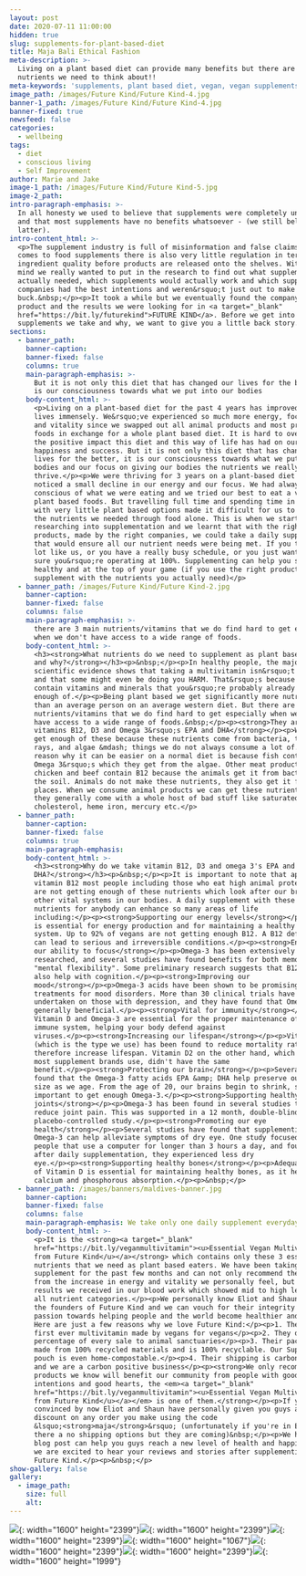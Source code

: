 ```yaml
---
layout: post
date: 2020-07-11 11:00:00
hidden: true
slug: supplements-for-plant-based-diet
title: Maja Bali Ethical Fashion
meta-description: >-
  Living on a plant based diet can provide many benefits but there are a few key
  nutrients we need to think about!!
meta-keywords: 'supplements, plant based diet, vegan, vegan supplements'
image_path: /images/Future Kind/Future Kind-4.jpg
banner-1_path: /images/Future Kind/Future Kind-4.jpg
banner-fixed: true
newsfeed: false
categories:
  - wellbeing
tags:
  - diet
  - conscious living
  - Self Improvement
author: Marie and Jake
image-1_path: /images/Future Kind/Future Kind-5.jpg
image-2_path:
intro-paragraph-emphasis: >-
  In all honesty we used to believe that supplements were completely unnecessary
  and that most supplements have no benefits whatsoever - (we still believe the
  latter).
intro-content_html: >-
  <p>The supplement industry is full of misinformation and false claims. When it
  comes to food supplements there is also very little regulation in terms of
  ingredient quality before products are released onto the shelves. With this in
  mind we really wanted to put in the research to find out what supplements we
  actually needed, which supplements would actually work and which supplement
  companies had the best intentions and weren&rsquo;t just out to make a quick
  buck.&nbsp;</p><p>It took a while but we eventually found the company, the
  product and the results we were looking for in <a target="_blank"
  href="https://bit.ly/futurekind">FUTURE KIND</a>. Before we get into which
  supplements we take and why, we want to give you a little back story.</p>
sections:
  - banner_path:
    banner-caption:
    banner-fixed: false
    columns: true
    main-paragraph-emphasis: >-
      But it is not only this diet that has changed our lives for the better, it
      is our consciousness towards what we put into our bodies
    body-content_html: >-
      <p>Living on a plant-based diet for the past 4 years has improved our
      lives immensely. We&rsquo;ve experienced so much more energy, focus, drive
      and vitality since we swapped out all animal products and most processed
      foods in exchange for a whole plant based diet. It is hard to overstate
      the positive impact this diet and this way of life has had on our overall
      happiness and success. But it is not only this diet that has changed our
      lives for the better, it is our consciousness towards what we put into our
      bodies and our focus on giving our bodies the nutrients we really need to
      thrive.</p><p>We were thriving for 3 years on a plant-based diet before we
      noticed a small decline in our energy and our focus. We had always been
      conscious of what we were eating and we tried our best to eat a variety of
      plant based foods. But travelling full time and spending time in countries
      with very little plant based options made it difficult for us to cover all
      the nutrients we needed through food alone. This is when we started
      researching into supplementation and we learnt that with the right
      products, made by the right companies, we could take a daily supplement
      that would ensure all our nutrient needs were being met. If you travel a
      lot like us, or you have a really busy schedule, or you just want to make
      sure you&rsquo;re operating at 100%. Supplementing can help you stay
      healthy and at the top of your game (if you use the right products and
      supplement with the nutrients you actually need)</p>
  - banner_path: /images/Future Kind/Future Kind-2.jpg
    banner-caption:
    banner-fixed: false
    columns: false
    main-paragraph-emphasis: >-
      there are 3 main nutrients/vitamins that we do find hard to get especially
      when we don't have access to a wide range of foods.
    body-content_html: >-
      <h3><strong>What nutrients do we need to supplement as plant based eaters
      and why?</strong></h3><p>&nbsp;</p><p>In healthy people, the majority of
      scientific evidence shows that taking a multivitamin isn&rsquo;t necessary
      and that some might even be doing you HARM. That&rsquo;s because they
      contain vitamins and minerals that you&rsquo;re probably already getting
      enough of.</p><p>Being plant based we get significantly more nutrients
      than an average person on an average western diet. But there are 3 main
      nutrients/vitamins that we do find hard to get especially when we don't
      have access to a wide range of foods.&nbsp;</p><p><strong>They are
      vitamins B12, D3 and Omega 3&rsquo;s EPA and DHA</strong></p><p>We don't
      get enough of these because these nutrients come from bacteria, the sun's
      rays, and algae &mdash; things we do not always consume a lot of. The
      reason why it can be easier on a normal diet is because fish contains
      Omega 3&rsquo;s which they get from the algae. Other meat products like
      chicken and beef contain B12 because the animals get it from bacteria in
      the soil. Animals do not make these nutrients, they also get it from other
      places. When we consume animal products we can get these nutrients but
      they generally come with a whole host of bad stuff like saturated fat,
      cholesterol, heme iron, mercury etc.</p>
  - banner_path:
    banner-caption:
    banner-fixed: false
    columns: true
    main-paragraph-emphasis:
    body-content_html: >-
      <h3><strong>Why do we take vitamin B12, D3 and omega 3's EPA and
      DHA?</strong></h3><p>&nbsp;</p><p>It is important to note that apart from
      vitamin B12 most people including those who eat high animal protein diets,
      are not getting enough of these nutrients which look after our brains and
      other vital systems in our bodies. A daily supplement with these 3
      nutrients for anybody can enhance so many areas of life
      including:</p><p><strong>Supporting our energy levels</strong></p><p>B12
      is essential for energy production and for maintaining a healthy nervous
      system. Up to 92% of vegans are not getting enough B12. A B12 deficiency
      can lead to serious and irreversible conditions.</p><p><strong>Enhancing
      our ability to focus</strong></p><p>Omega-3 has been extensively
      researched, and several studies have found benefits for both memory and
      "mental flexibility". Some preliminary research suggests that B12 might
      also help with cognition.</p><p><strong>Improving our
      mood</strong></p><p>Omega-3 acids have been shown to be promising natural
      treatments for mood disorders. More than 30 clinical trials have been
      undertaken on those with depression, and they have found that Omega-3 is
      generally beneficial.</p><p><strong>Vital for immunity</strong></p><p>B12,
      Vitamin D and Omega-3 are essential for the proper maintenance of your
      immune system, helping your body defend against
      viruses.</p><p><strong>Increasing our lifespan</strong></p><p>Vitamin D3
      (which is the type we use) has been found to reduce mortality rates and
      therefore increase lifespan. Vitamin D2 on the other hand, which is what
      most supplement brands use, didn't have the same
      benefit.</p><p><strong>Protecting our brain</strong></p><p>Several studies
      found that the Omega-3 fatty acids EPA &amp; DHA help preserve our brain
      size as we age. From the age of 20, our brains begin to shrink, so it's
      important to get enough Omega-3.</p><p><strong>Supporting healthy
      joints</strong></p><p>Omega-3 has been found in several studies to help
      reduce joint pain. This was supported in a 12 month, double-blind,
      placebo-controlled study.</p><p><strong>Promoting our eye
      health</strong></p><p>Several studies have found that supplementing with
      Omega-3 can help alleviate symptoms of dry eye. One study focused on
      people that use a computer for longer than 3 hours a day, and found that
      after daily supplementation, they experienced less dry
      eye.</p><p><strong>Supporting healthy bones</strong></p><p>Adequate intake
      of Vitamin D is essential for maintaining healthy bones, as it helps with
      calcium and phosphorous absorption.</p><p>&nbsp;</p>
  - banner_path: /images/banners/maldives-banner.jpg
    banner-caption:
    banner-fixed: false
    columns: false
    main-paragraph-emphasis: We take only one daily supplement everyday!
    body-content_html: >-
      <p>It is the <strong><a target="_blank"
      href="https://bit.ly/veganmultivitamin"><u>Essential Vegan Multivitamin
      from Future Kind</u></a></strong> which contains only these 3 essential
      nutrients that we need as plant based eaters. We have been taking this
      supplement for the past few months and can not only recommend the product
      from the increase in energy and vitality we personally feel, but from the
      results we received in our blood work which showed mid to high levels in
      all nutrient categories.</p><p>We personally know Eliot and Shaun who are
      the founders of Future Kind and we can vouch for their integrity and their
      passion towards helping people and the world become healthier and happier.
      Here are just a few reasons why we love Future Kind:</p><p>1. They are the
      first ever multivitamin made by vegans for vegans</p><p>2. They donate a
      percentage of every sale to animal sanctuaries</p><p>3. Their packaging is
      made from 100% recycled materials and is 100% recyclable. Our Super Greens
      pouch is even home-compostable.</p><p>4. Their shipping is carbon offset
      and we are a carbon positive business</p><p><strong>We only recommend
      products we know will benefit our community from people with good
      intentions and good hearts, the <em><a target="_blank"
      href="https://bit.ly/veganmultivitamin"><u>Essential Vegan Multivitamin
      from Future Kind</u></a></em> is one of them.</strong></p><p>If you're not
      convinced by now Eliot and Shaun have personally given you guys a 15%
      discount on any order you make using the code
      &lsquo;<strong>maja</strong>&rsquo; (unfortunately if you're in Europe
      there a no shipping options but they are coming)&nbsp;</p><p>We hope this
      blog post can help you guys reach a new level of health and happiness and
      we are excited to hear your reviews and stories after supplementing with
      Future Kind.</p><p>&nbsp;</p>
show-gallery: false
gallery:
  - image_path:
    size: full
    alt:
---
```


![](/uploads/571d1392-2d3e-425b-96af-b2c28009e133.jpeg){: width="1600" height="2399"}![](/uploads/2fa3dd86-0eeb-4117-a804-6586fa47c6df.jpeg){: width="1600" height="2399"}![](/uploads/95cc288b-ec93-44bd-a0c6-2799d5999586.jpeg){: width="1600" height="2399"}![](/uploads/ab03f0a6-6c03-4645-bc08-e975055e0e62.jpeg){: width="1600" height="1067"}![](/uploads/a4a01309-30e0-4c8b-813f-eeae08c71495.jpeg){: width="1600" height="2399"}![](/uploads/13d0dac8-b19d-49f5-a60f-03940ed2db79.jpeg){: width="1600" height="2399"}![](/uploads/75ef853e-025c-4073-8bfe-15d66c98e8d3.jpeg){: width="1600" height="1999"}
